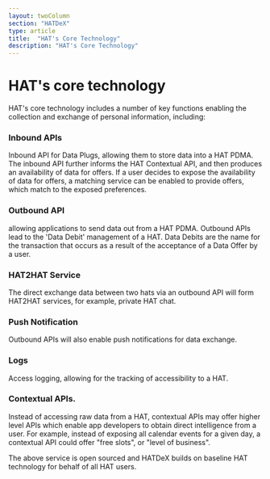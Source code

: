 ```yaml
---
layout: twoColumn
section: "HATDeX"
type: article
title:  "HAT's Core Technology"
description: "HAT's Core Technology"
---
```


# HAT's core technology

HAT's core technology includes a number of key functions enabling the collection and exchange of personal information, including: 

### Inbound APIs 
Inbound API for Data Plugs, allowing them to store data into a HAT PDMA. The inbound API further informs the HAT Contextual API, and then produces an availability of data for offers. If a user decides to expose the availability of data for offers, a matching service can be enabled to provide offers, which match to the exposed preferences. 

### Outbound API
allowing applications to send data out from a HAT PDMA. Outbound APIs lead to the 'Data Debit' management of a HAT. Data Debits are the name for the transaction that occurs as a result of the acceptance of a Data Offer by a user. 

### HAT2HAT Service
The direct exchange data between two hats via an outbound API will form HAT2HAT services, for example, private HAT chat. 

### Push Notification
Outbound APIs will also enable push notifications for data exchange. 

### Logs
Access logging, allowing for the tracking of accessibility to a HAT. 

### Contextual APIs. 
Instead of accessing raw data from a HAT, contextual APIs may offer higher level APIs which enable app developers to obtain direct intelligence from a user. For example, instead of exposing all calendar events for a given day, a contextual API could offer "free slots", or "level of business".

The above service is open sourced and HATDeX builds on baseline HAT technology for behalf of all HAT users.
